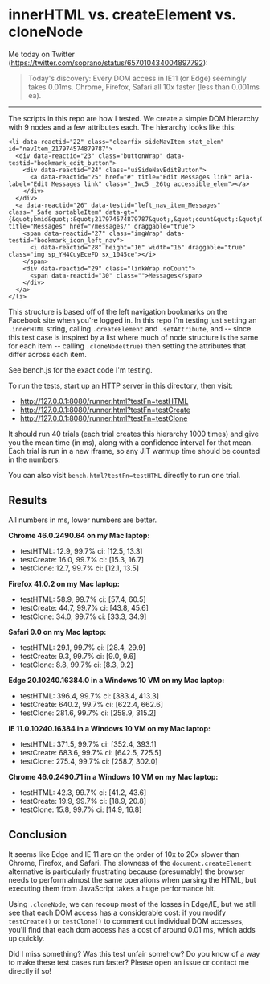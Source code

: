 # innerHTML vs. createElement vs. cloneNode

Me today on Twitter (https://twitter.com/soprano/status/657010434004897792):

> Today's discovery: Every DOM access in IE11 (or Edge) seemingly takes 0.01ms. Chrome, Firefox, Safari all 10x faster (less than 0.001ms ea).

---

The scripts in this repo are how I tested. We create a simple DOM hierarchy with 9 nodes and a few attributes each. The hierarchy looks like this:

```
<li data-reactid="22" class="clearfix sideNavItem stat_elem" id="navItem_217974574879787">
  <div data-reactid="23" class="buttonWrap" data-testid="bookmark_edit_button">
    <div data-reactid="24" class="uiSideNavEditButton">
      <a data-reactid="25" href="#" title="Edit Messages link" aria-label="Edit Messages link" class="_1wc5 _26tg accessible_elem"></a>
    </div>
  </div>
  <a data-reactid="26" data-testid="left_nav_item_Messages" class="_5afe sortableItem" data-gt="{&quot;bmid&quot;:&quot;217974574879787&quot;,&quot;count&quot;:&quot;0&quot;,&quot;bookmark_type&quot;:&quot;type_facebook_app&quot;,&quot;rank&quot;:&quot;3&quot;,&quot;nav_items_count&quot;:&quot;4&quot;,&quot;nav_section&quot;:&quot;favorites&quot;,&quot;sec_position&quot;:&quot;1&quot;,&quot;screen_height&quot;:&quot;&quot;,&quot;screen_width&quot;:&quot;&quot;,&quot;total&quot;:&quot;22&quot;,&quot;masher&quot;:&quot;item&quot;}" title="Messages" href="/messages/" draggable="true">
    <span data-reactid="27" class="imgWrap" data-testid="bookmark_icon_left_nav">
      <i data-reactid="28" height="16" width="16" draggable="true" class="img sp_YH4CuyEceFD sx_1045ce"></i>
    </span>
    <div data-reactid="29" class="linkWrap noCount">
      <span data-reactid="30" class="">Messages</span>
    </div>
  </a>
</li>
```

This structure is based off of the left navigation bookmarks on the Facebook site when you're logged in. In this repo I'm testing just setting an `.innerHTML` string, calling `.createElement` and `.setAttribute`, and -- since this test case is inspired by a list where much of node structure is the same for each item -- calling `.cloneNode(true)` then setting the attributes that differ across each item.

See bench.js for the exact code I'm testing.

To run the tests, start up an HTTP server in this directory, then visit:

* http://127.0.0.1:8080/runner.html?testFn=testHTML
* http://127.0.0.1:8080/runner.html?testFn=testCreate
* http://127.0.0.1:8080/runner.html?testFn=testClone

It should run 40 trials (each trial creates this hierarchy 1000 times) and give you the mean time (in ms), along with a confidence interval for that mean. Each trial is run in a new iframe, so any JIT warmup time should be counted in the numbers.

You can also visit `bench.html?testFn=testHTML` directly to run one trial.

## Results

All numbers in ms, lower numbers are better.

**Chrome 46.0.2490.64 on my Mac laptop:**

* testHTML: 12.9, 99.7% ci: [12.5, 13.3]
* testCreate: 16.0, 99.7% ci: [15.3, 16.7]
* testClone: 12.7, 99.7% ci: [12.1, 13.5]

**Firefox 41.0.2 on my Mac laptop:**

* testHTML: 58.9, 99.7% ci: [57.4, 60.5]
* testCreate: 44.7, 99.7% ci: [43.8, 45.6]
* testClone: 34.0, 99.7% ci: [33.3, 34.9]

**Safari 9.0 on my Mac laptop:**

* testHTML: 29.1, 99.7% ci: [28.4, 29.9]
* testCreate: 9.3, 99.7% ci: [9.0, 9.6]
* testClone: 8.8, 99.7% ci: [8.3, 9.2]

**Edge 20.10240.16384.0 in a Windows 10 VM on my Mac laptop:**

* testHTML: 396.4, 99.7% ci: [383.4, 413.3]
* testCreate: 640.2, 99.7% ci: [622.4, 662.6]
* testClone: 281.6, 99.7% ci: [258.9, 315.2]

**IE 11.0.10240.16384 in a Windows 10 VM on my Mac laptop:**

* testHTML: 371.5, 99.7% ci: [352.4, 393.1]
* testCreate: 683.6, 99.7% ci: [642.5, 725.5]
* testClone: 275.4, 99.7% ci: [258.7, 302.0]

**Chrome 46.0.2490.71 in a Windows 10 VM on my Mac laptop:**

* testHTML: 42.3, 99.7% ci: [41.2, 43.6]
* testCreate: 19.9, 99.7% ci: [18.9, 20.8]
* testClone: 15.8, 99.7% ci: [14.9, 16.8]

## Conclusion

It seems like Edge and IE 11 are on the order of 10x to 20x slower than Chrome, Firefox, and Safari. The slowness of the `document.createElement` alternative is particularly frustrating because (presumably) the browser needs to perform almost the same operations when parsing the HTML, but executing them from JavaScript takes a huge performance hit.

Using `.cloneNode`, we can recoup most of the losses in Edge/IE, but we still see that each DOM access has a considerable cost: if you modify `testCreate()` or `testClone()` to comment out individual DOM accesses, you'll find that each dom access has a cost of around 0.01 ms, which adds up quickly.

Did I miss something? Was this test unfair somehow? Do you know of a way to make these test cases run faster? Please open an issue or contact me directly if so!
